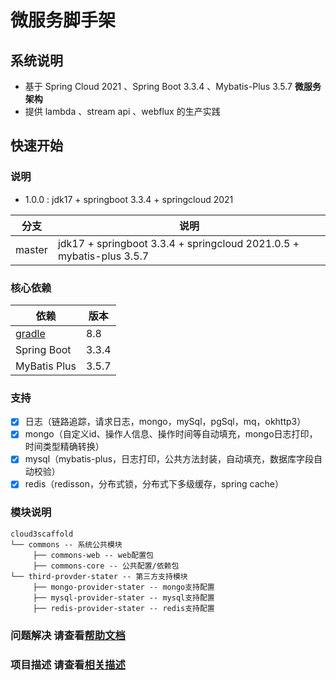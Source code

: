 # 微服务脚手架

## 系统说明

- 基于 Spring Cloud 2021 、Spring Boot 3.3.4 、Mybatis-Plus 3.5.7 **微服务架构**
- 提供 lambda 、stream api 、webflux 的生产实践

## 快速开始

### 说明

- 1.0.0 : jdk17 + springboot 3.3.4 + springcloud 2021

| 分支   | 说明                                             |
| ------ | ------------------------------------------------ |
| master | jdk17 + springboot 3.3.4 + springcloud 2021.0.5 + mybatis-plus 3.5.7 |

### 核心依赖

| 依赖                        | 版本       |
| --------------------------- | ---------- |
| [gradle](./DESC.md#gradle)  | 8.8        |
| Spring Boot                 | 3.3.4      |
| MyBatis Plus                | 3.5.7      |

### 支持

- [x] 日志（链路追踪，请求日志，mongo，mySql，pgSql，mq，okhttp3）
- [x] mongo（自定义id、操作人信息、操作时间等自动填充，mongo日志打印，时间类型精确转换）
- [x] mysql（mybatis-plus，日志打印，公共方法封装，自动填充，数据库字段自动校验）
- [x] redis（redisson，分布式锁，分布式下多级缓存，spring cache）

### 模块说明

```
cloud3scaffold
└── commons -- 系统公共模块
     ├── commons-web -- web配置包
     ├── commons-core -- 公共配置/依赖包
└── third-provder-stater -- 第三方支持模块
     ├── mongo-provider-stater -- mongo支持配置
     ├── mysql-provider-stater -- mysql支持配置
     ├── redis-provider-stater -- redis支持配置
```

### 问题解决 请查看[帮助文档](./HELP.md)

### 项目描述 请查看[相关描述](./DESC.md)
